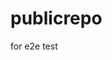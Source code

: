 # publicrepo
for e2e test
















































































































































































































































































































































































































































































































































































































































































































































































































































































































































































































































































































































































































































































































































































































































































































































































































































































































































































































































































































































































































































































































































































































































































































































































































































































































































































































































































































































































































































































































































































































































































































































































































































































































































































































































































































































































































































































































































































































































































































































































































































































































































































































































































































































































































































































































































































































































































































































































































































































































